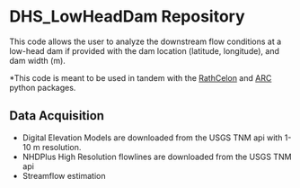 # DHS_LowHeadDam Repository

This code allows the user to analyze the downstream flow conditions at a low-head dam 
if provided with the dam location (latitude, longitude), and dam width (m). 

*This code is meant to be used in tandem with the
[RathCelon](https://github.com/jlgutenson/rathcelon) and
[ARC](https://github.com/MikeFHS/automated-rating-curve) python packages.

## Data Acquisition
- Digital Elevation Models are downloaded from the USGS TNM api with 1-10 m resolution.
- NHDPlus High Resolution flowlines are downloaded from the USGS TNM api
- Streamflow estimation 
